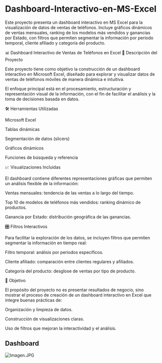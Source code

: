 # Dashboard-Interactivo-en-MS-Excel
Este proyecto presenta un dashboard interactivo en MS Excel para la visualización de datos de ventas de teléfonos. Incluye gráficos dinámicos de ventas mensuales, ranking de los modelos más vendidos y ganancias por Estado, con filtros que permiten segmentar la información por periodo temporal, cliente afiliado y categoría del producto. 

📊 Dashboard Interactivo de Ventas de Teléfonos en Excel
📌 Descripción del Proyecto

Este proyecto tiene como objetivo la construcción de un dashboard interactivo en Microsoft Excel, diseñado para explorar y visualizar datos de ventas de teléfonos móviles de manera dinámica e intuitiva.

El enfoque principal está en el procesamiento, estructuración y representación visual de la información, con el fin de facilitar el análisis y la toma de decisiones basada en datos.

🛠️ Herramientas Utilizadas

Microsoft Excel

Tablas dinámicas

Segmentación de datos (slicers)

Gráficos dinámicos

Funciones de búsqueda y referencia

📈 Visualizaciones Incluidas

El dashboard contiene diferentes representaciones gráficas que permiten un análisis flexible de la información:

Ventas mensuales: tendencia de las ventas a lo largo del tiempo.

Top 10 de modelos de teléfonos más vendidos: ranking dinámico de productos.

Ganancia por Estado: distribución geográfica de las ganancias.

🎛️ Filtros Interactivos

Para facilitar la exploración de los datos, se incluyen filtros que permiten segmentar la información en tiempo real:

Filtro temporal: análisis por periodos específicos.

Cliente afiliado: comparación entre clientes regulares y afiliados.

Categoría del producto: desglose de ventas por tipo de producto.

🚀 Objetivo

El propósito del proyecto no es presentar resultados de negocio, sino mostrar el proceso de creación de un dashboard interactivo en Excel que integre buenas prácticas de:

Organización y limpieza de datos.

Construcción de visualizaciones claras.

Uso de filtros que mejoran la interactividad y el análisis.

## Dashboard
![Imagen.JPG]()

